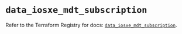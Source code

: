 # `data_iosxe_mdt_subscription`

Refer to the Terraform Registry for docs: [`data_iosxe_mdt_subscription`](https://registry.terraform.io/providers/ciscodevnet/iosxe/0.9.3/docs/data-sources/mdt_subscription).
